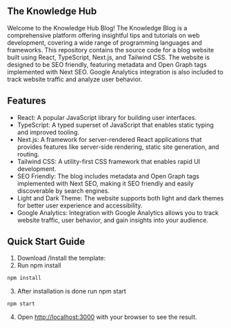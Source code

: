 ## The Knowledge Hub

Welcome to the Knowledge Hub Blog! The Knowledge Blog is a comprehensive platform offering insightful tips and tutorials on web development, covering a wide range of programming languages and frameworks. This repository contains the source code for a blog website built using React, TypeScript, Next.js, and Tailwind CSS. The website is designed to be SEO friendly, featuring metadata and Open Graph tags implemented with Next SEO. Google Analytics integration is also included to track website traffic and analyze user behavior.

## Features

- React: A popular JavaScript library for building user interfaces.
- TypeScript: A typed superset of JavaScript that enables static typing and improved tooling.
- Next.js: A framework for server-rendered React applications that provides features like server-side rendering, static site generation, and routing.
- Tailwind CSS: A utility-first CSS framework that enables rapid UI development.
- SEO Friendly: The blog includes metadata and Open Graph tags implemented with Next SEO, making it SEO friendly and easily discoverable by search engines.
- Light and Dark Theme: The website supports both light and dark themes for better user experience and accessibility.
- Google Analytics: Integration with Google Analytics allows you to track website traffic, user behavior, and gain insights into your audience.

## Quick Start Guide

1. Download /Install the template:
2. Run npm install

```bash
npm install
```

3. After installation is done run npm start

```bash
npm start
```

4. Open [http://localhost:3000](http://localhost:3000) with your browser to see the result.
